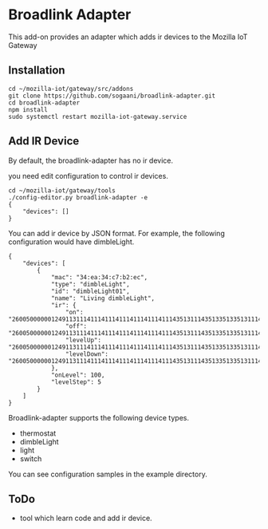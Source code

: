 # Broadlink Adapter

This add-on provides an adapter which adds ir devices to the Mozilla
IoT Gateway

## Installation

```shell
cd ~/mozilla-iot/gateway/src/addons
git clone https://github.com/sogaani/broadlink-adapter.git
cd broadlink-adapter
npm install
sudo systemctl restart mozilla-iot-gateway.service
```

## Add IR Device

By default, the broadlink-adapter has no ir device.

you need edit configuration to control ir devices.

```shell
cd ~/mozilla-iot/gateway/tools
./config-editor.py broadlink-adapter -e
{
    "devices": []
}
```

You can add ir device by JSON format.
For example, the following configuration would have dimbleLight.
```shell
{
    "devices": [
        {
            "mac": "34:ea:34:c7:b2:ec",
            "type": "dimbleLight",
            "id": "dimbleLight01",
            "name": "Living dimbleLight",
            "ir": {
                "on": "26005000000124911311141114111411141114111411143513111435133513351311143513351311143513111411141114351311141114111411143513351335131114351335133513000d05",
                "off": "26005000000124911311141114111411141114111411143513111435133513351311143513351311141114111411141114111411141114111435133513351335133513351335133513000d05",
                "levelUp": "26005000000124911311141114111411141114111411143513111435133513351311143513351311143513111435131114111411141114111411143513111435133513351335133513000d05",
                "levelDown": "26005000000124911311141114111411141114111411143513111435133513351311143513351311141114351335131114111411141114111435131114111435133513351335133513000d05"
            },
            "onLevel": 100,
            "levelStep": 5
        }
    ]
}
```

Broadlink-adapter supports the following device types.
- thermostat
- dimbleLight
- light
- switch

You can see configuration samples in the example directory.

## ToDo
- tool which learn code and add ir device.
